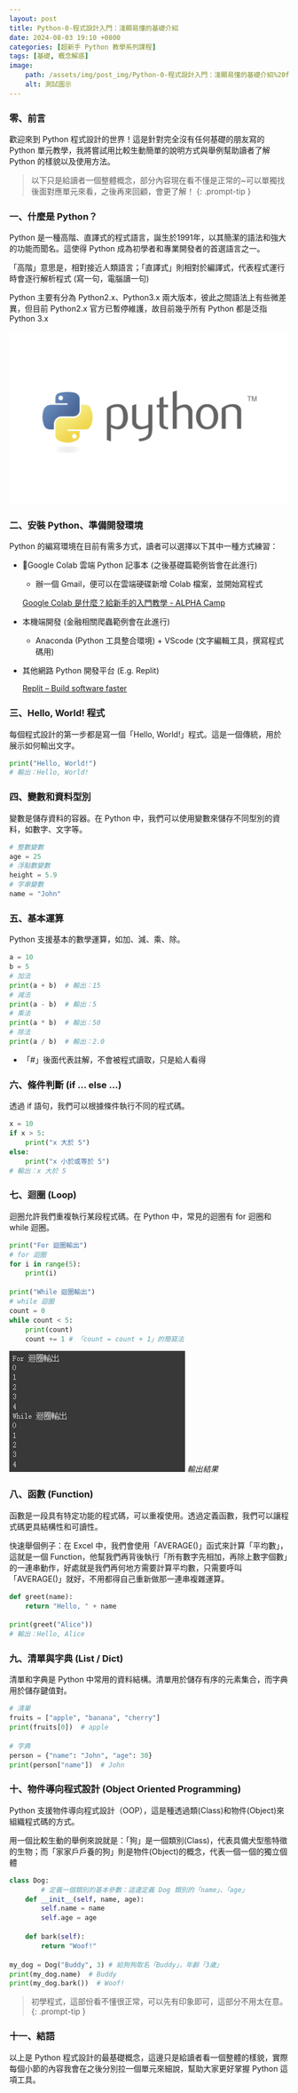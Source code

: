 ```yaml
---
layout: post
title: Python-0-程式設計入門：淺顯易懂的基礎介紹
date: 2024-08-03 19:10 +0800
categories: [超新手 Python 教學系列課程]
tags: [基礎, 概念解惑]
image:
    path: /assets/img/post_img/Python-0-程式設計入門：淺顯易懂的基礎介紹%20f4f5613bb0b84a269c7899042f9a7014/Untitled.png
    alt: 測試圖示
---
```


### 零、前言

歡迎來到 Python 程式設計的世界！這是針對完全沒有任何基礎的朋友寫的 Python 單元教學，我將嘗試用比較生動簡單的說明方式與舉例幫助讀者了解 Python 的樣貌以及使用方法。

> 以下只是給讀者一個整體概念，部分內容現在看不懂是正常的~可以單獨找後面對應單元來看，之後再來回顧，會更了解！
{: .prompt-tip }

### 一、什麼是 Python？

Python 是一種高階、直譯式的程式語言，誕生於1991年，以其簡潔的語法和強大的功能而聞名。這使得 Python 成為初學者和專業開發者的首選語言之一。

「高階」意思是，相對接近人類語言；「直譯式」則相對於編譯式，代表程式運行時會逐行解析程式 (寫一句，電腦讀一句)

Python 主要有分為 Python2.x、Python3.x 兩大版本，彼此之間語法上有些微差異，但目前 Python2.x 官方已暫停維護，故目前幾乎所有 Python 都是泛指 Python 3.x

![Untitled](/assets/img/post_img/Python-0-程式設計入門：淺顯易懂的基礎介紹%20f4f5613bb0b84a269c7899042f9a7014/Untitled.png)


### 二、安裝 Python、準備開發環境

Python 的編寫環境在目前有需多方式，讀者可以選擇以下其中一種方式練習：

- 🌟Google Colab 雲端 Python 記事本 (之後基礎篇範例皆會在此進行)
    - 辦一個 Gmail，便可以在雲端硬碟新增 Colab 檔案，並開始寫程式
    
    [Google Colab 是什麼？給新手的入門教學 - ALPHA Camp](https://tw.alphacamp.co/blog/google-colab)
    
- 本機端開發 (金融相關爬蟲範例會在此進行)
    - Anaconda (Python 工具整合環境) + VScode (文字編輯工具，撰寫程式碼用)
- 其他網路 Python 開發平台 (E.g. Replit)
    
    [Replit – Build software faster](https://replit.com/)
    

### 三、Hello, World! 程式

每個程式設計的第一步都是寫一個「Hello, World!」程式。這是一個傳統，用於展示如何輸出文字。

```python
print("Hello, World!")
# 輸出：Hello, World!
```

### 四、變數和資料型別

變數是儲存資料的容器。在 Python 中，我們可以使用變數來儲存不同型別的資料，如數字、文字等。

```python
# 整數變數
age = 25
# 浮點數變數
height = 5.9
# 字串變數
name = "John"
```

### 五、基本運算

Python 支援基本的數學運算，如加、減、乘、除。

```python
a = 10
b = 5
# 加法
print(a + b)  # 輸出：15
# 減法
print(a - b)  # 輸出：5
# 乘法
print(a * b)  # 輸出：50
# 除法
print(a / b)  # 輸出：2.0
```

- 「#」後面代表註解，不會被程式讀取，只是給人看得

### 六、條件判斷 (if … else …)

透過 if 語句，我們可以根據條件執行不同的程式碼。

```python
x = 10
if x > 5:
    print("x 大於 5")
else:
    print("x 小於或等於 5")
# 輸出：x 大於 5
```

### 七、迴圈 (Loop)

迴圈允許我們重複執行某段程式碼。在 Python 中，常見的迴圈有 for 迴圈和 while 迴圈。

```python
print("For 迴圈輸出")
# for 迴圈
for i in range(5):
    print(i)

print("While 迴圈輸出")
# while 迴圈
count = 0
while count < 5:
    print(count)
    count += 1 # 「count = count + 1」的簡寫法
```

![輸出結果](/assets/img/post_img/Python-0-程式設計入門：淺顯易懂的基礎介紹%20f4f5613bb0b84a269c7899042f9a7014/Untitled%201.png)
_輸出結果_

### 八、函數 (Function)

函數是一段具有特定功能的程式碼，可以重複使用。透過定義函數，我們可以讓程式碼更具結構性和可讀性。

快速舉個例子：在 Excel 中，我們會使用「AVERAGE()」函式來計算「平均數」，這就是一個 Function，他幫我們再背後執行「所有數字先相加，再除上數字個數」的一連串動作，好處就是我們再何地方需要計算平均數，只需要呼叫「AVERAGE()」就好，不用都得自己重新做那一連串複雜運算。

```python
def greet(name):
    return "Hello, " + name

print(greet("Alice"))
# 輸出：Hello, Alice
```

### 九、清單與字典 (List / Dict)

清單和字典是 Python 中常用的資料結構。清單用於儲存有序的元素集合，而字典用於儲存鍵值對。

```python
# 清單
fruits = ["apple", "banana", "cherry"]
print(fruits[0])  # apple

# 字典
person = {"name": "John", "age": 30}
print(person["name"])  # John
```

### 十、物件導向程式設計 (Object Oriented Programming)

Python 支援物件導向程式設計（OOP），這是種透過類(Class)和物件(Object)來組織程式碼的方式。

用一個比較生動的舉例來說就是：「狗」是一個類別(Class)，代表具備犬型態特徵的生物；而「家家戶戶養的狗」則是物件(Object)的概念，代表一個一個的獨立個體

```python
class Dog:
        # 定義一個類別的基本參數：這邊定義 Dog 類別的「name」、「age」
    def __init__(self, name, age):
        self.name = name
        self.age = age

    def bark(self):
        return "Woof!"

my_dog = Dog("Buddy", 3) # 給狗狗取名「Buddy」，年齡「3歲」
print(my_dog.name)  # Buddy
print(my_dog.bark())  # Woof!
```

> 初學程式，這部份看不懂很正常，可以先有印象即可，這部分不用太在意。
{: .prompt-tip }

### 十一、結語

以上是 Python 程式設計的最基礎概念，這邊只是給讀者看一個整體的樣貌，實際每個小節的內容我會在之後分別拉一個單元來細說，幫助大家更好掌握 Python 這項工具。